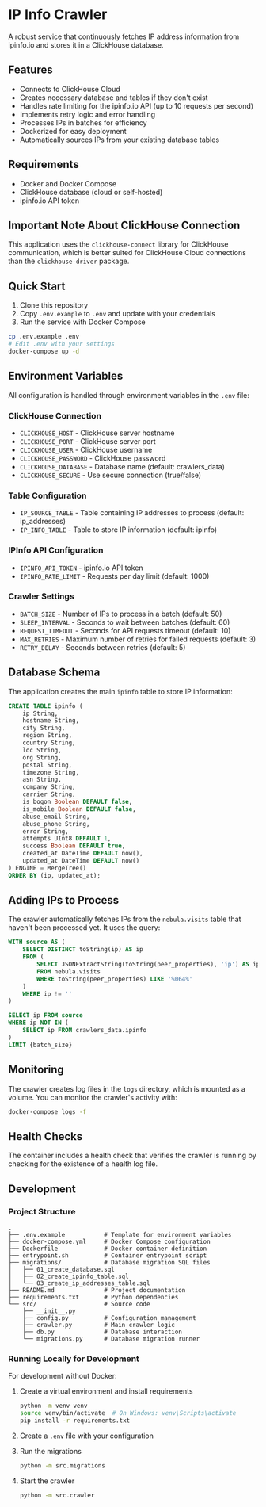 # IP Info Crawler

A robust service that continuously fetches IP address information from ipinfo.io and stores it in a ClickHouse database.

## Features

- Connects to ClickHouse Cloud
- Creates necessary database and tables if they don't exist
- Handles rate limiting for the ipinfo.io API (up to 10 requests per second)
- Implements retry logic and error handling
- Processes IPs in batches for efficiency
- Dockerized for easy deployment
- Automatically sources IPs from your existing database tables

## Requirements

- Docker and Docker Compose
- ClickHouse database (cloud or self-hosted)
- ipinfo.io API token

## Important Note About ClickHouse Connection

This application uses the `clickhouse-connect` library for ClickHouse communication, which is better suited for ClickHouse Cloud connections than the `clickhouse-driver` package.

## Quick Start

1. Clone this repository
2. Copy `.env.example` to `.env` and update with your credentials
3. Run the service with Docker Compose

```bash
cp .env.example .env
# Edit .env with your settings
docker-compose up -d
```

## Environment Variables

All configuration is handled through environment variables in the `.env` file:

### ClickHouse Connection
- `CLICKHOUSE_HOST` - ClickHouse server hostname
- `CLICKHOUSE_PORT` - ClickHouse server port
- `CLICKHOUSE_USER` - ClickHouse username
- `CLICKHOUSE_PASSWORD` - ClickHouse password
- `CLICKHOUSE_DATABASE` - Database name (default: crawlers_data)
- `CLICKHOUSE_SECURE` - Use secure connection (true/false)

### Table Configuration
- `IP_SOURCE_TABLE` - Table containing IP addresses to process (default: ip_addresses)
- `IP_INFO_TABLE` - Table to store IP information (default: ipinfo)

### IPInfo API Configuration
- `IPINFO_API_TOKEN` - ipinfo.io API token
- `IPINFO_RATE_LIMIT` - Requests per day limit (default: 1000)

### Crawler Settings
- `BATCH_SIZE` - Number of IPs to process in a batch (default: 50)
- `SLEEP_INTERVAL` - Seconds to wait between batches (default: 60)
- `REQUEST_TIMEOUT` - Seconds for API requests timeout (default: 10)
- `MAX_RETRIES` - Maximum number of retries for failed requests (default: 3)
- `RETRY_DELAY` - Seconds between retries (default: 5)

## Database Schema

The application creates the main `ipinfo` table to store IP information:

```sql
CREATE TABLE ipinfo (
    ip String,
    hostname String,
    city String,
    region String,
    country String,
    loc String,
    org String,
    postal String,
    timezone String,
    asn String,
    company String,
    carrier String,
    is_bogon Boolean DEFAULT false,
    is_mobile Boolean DEFAULT false,
    abuse_email String,
    abuse_phone String,
    error String,
    attempts UInt8 DEFAULT 1,
    success Boolean DEFAULT true,
    created_at DateTime DEFAULT now(),
    updated_at DateTime DEFAULT now()
) ENGINE = MergeTree()
ORDER BY (ip, updated_at);
```

## Adding IPs to Process

The crawler automatically fetches IPs from the `nebula.visits` table that haven't been processed yet. It uses the query:

```sql
WITH source AS (
    SELECT DISTINCT toString(ip) AS ip
    FROM (
        SELECT JSONExtractString(toString(peer_properties), 'ip') AS ip
        FROM nebula.visits
        WHERE toString(peer_properties) LIKE '%064%'
    )
    WHERE ip != ''
)

SELECT ip FROM source
WHERE ip NOT IN (
    SELECT ip FROM crawlers_data.ipinfo
)
LIMIT {batch_size}
```

## Monitoring

The crawler creates log files in the `logs` directory, which is mounted as a volume. You can monitor the crawler's activity with:

```bash
docker-compose logs -f
```

## Health Checks

The container includes a health check that verifies the crawler is running by checking for the existence of a health log file.

## Development

### Project Structure

```
.
├── .env.example           # Template for environment variables
├── docker-compose.yml     # Docker Compose configuration
├── Dockerfile             # Docker container definition
├── entrypoint.sh          # Container entrypoint script
├── migrations/            # Database migration SQL files
│   ├── 01_create_database.sql
│   ├── 02_create_ipinfo_table.sql
│   └── 03_create_ip_addresses_table.sql
├── README.md              # Project documentation
├── requirements.txt       # Python dependencies
└── src/                   # Source code
    ├── __init__.py
    ├── config.py          # Configuration management
    ├── crawler.py         # Main crawler logic
    ├── db.py              # Database interaction
    └── migrations.py      # Database migration runner
```

### Running Locally for Development

For development without Docker:

1. Create a virtual environment and install requirements
   ```bash
   python -m venv venv
   source venv/bin/activate  # On Windows: venv\Scripts\activate
   pip install -r requirements.txt
   ```

2. Create a `.env` file with your configuration
3. Run the migrations
   ```bash
   python -m src.migrations
   ```
4. Start the crawler
   ```bash
   python -m src.crawler
   ```